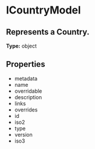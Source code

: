 # ICountryModel

## Represents a Country.

**Type:** object

## Properties
* metadata
* name
* overridable
* description
* links
* overrides
* id
* iso2
* type
* version
* iso3

